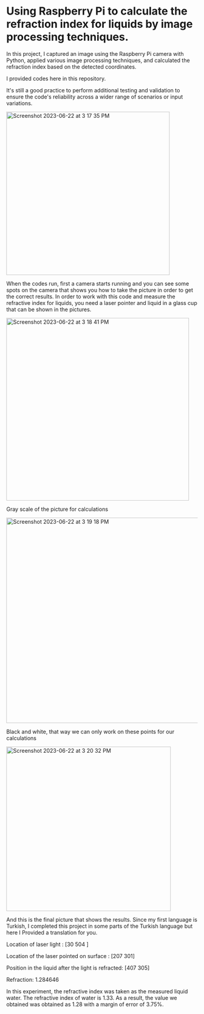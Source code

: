 # Using Raspberry Pi to calculate the refraction index for liquids by image processing techniques.

In this project, I captured an image using the Raspberry Pi camera with Python, applied various image processing techniques, and calculated the refraction index based on the detected coordinates.

I provided codes here in this repository.

It's still a good practice to perform additional testing and validation to ensure the code's reliability across a wider range of scenarios or input variations.


<img width="430" alt="Screenshot 2023-06-22 at 3 17 35 PM" src="https://github.com/developerRD/ImageProcessing/assets/34951241/dd2a00a4-fa09-4c50-909b-f5df5168363e">

When the codes run, first a camera starts running and you can see some spots on the camera that shows you how to take the picture in order to get the correct results.
In order to work with this code and measure the refractive index for liquids, you need a laser pointer and liquid in a glass cup that can be shown in the pictures.

<img width="481" alt="Screenshot 2023-06-22 at 3 18 41 PM" src="https://github.com/developerRD/ImageProcessing/assets/34951241/e72de86a-a7cc-4c53-95d8-10934be75bb0">

Gray scale of the picture for calculations

<img width="541" alt="Screenshot 2023-06-22 at 3 19 18 PM" src="https://github.com/developerRD/ImageProcessing/assets/34951241/6254a3f7-85d9-4169-a90a-c63fa14cb364"> 

Black and white, that way we can only work on these points for our calculations

<img width="433" alt="Screenshot 2023-06-22 at 3 20 32 PM" src="https://github.com/developerRD/ImageProcessing/assets/34951241/f648ea24-05ec-4dd2-b953-9fb316e22e42">

And this is the final picture that shows the results. 
Since my first language is Turkish, I completed this project in some parts of the Turkish language but here I Provided a translation for you.

Location of laser light : [30 504 ] 

Location of the laser pointed on surface : [207 301]

Position in the liquid after the light is refracted: [407 305]

Refraction: 1.284646

In this experiment, the refractive index was taken as the measured liquid water.
The refractive index of water is 1.33. As a result, the value we obtained was obtained as 1.28 with a margin of error of 3.75%.



